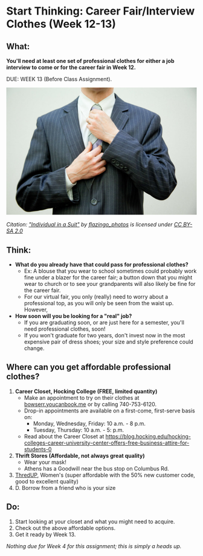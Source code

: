 # Start Thinking: Career Fair/Interview Clothes (Week 12-13)
## What:
**You'll need at least one set of professional clothes for either a job interview to come or for the career fair in Week 12.**

DUE: WEEK 13 (Before Class Assignment).

![Start Thinking Career FairInterview Clothes (Week 12-13) Graphic](/Week%20Four%20-%20Nailing%20the%20Career%20Fair\After%20Class\Start%20Thinking%20-%20Career%20Fair%20&%20Interview%20Clothes%20(Week%2012-13)%20Graphic.jpg)

*Citation: ["Individual in a Suit"](https://www.flickr.com/photos/124247024@N07/13903383668) by [flazingo_photos](https://www.flickr.com/photos/124247024@N07) is licensed under [CC BY-SA 2.0](https://creativecommons.org/licenses/by-sa/2.0/?ref=ccsearch&atype=rich)*

## Think:
- **What do you already have that could pass for professional clothes?**
    - Ex: A blouse that you wear to school sometimes could probably work fine under a blazer for the career fair; a button down that you might wear to church or to see your grandparents will also likely be fine for the career fair.
    - For our virtual fair, you only (really) need to worry about a professional top, as you will only be seen from the waist up. However,
- **How soon will you be looking for a "real" job?**
    - If you are graduating soon, or are just here for a semester, you'll need professional clothes, soon!
    - If you won't graduate for two years, don't invest now in the most expensive pair of dress shoes; your size and style preference could change.

## Where can you get affordable professional clothes?
1. **Career Closet, Hocking College (FREE, limited quantity)**
    - Make an appointment to try on their clothes at [bowserr.youcanbook.me](https://bowserr.youcanbook.me/) or by calling 740-753-6120.
    - Drop-in appointments are available on a first-come, first-serve basis on:
        - Monday, Wednesday, Friday: 10 a.m. - 8 p.m.
        - Tuesday, Thursday: 10 a.m. - 5: p.m.
    - Read about the Career Closet at <https://blog.hocking.edu/hocking-colleges-career-university-center-offers-free-business-attire-for-students-0>
2. **Thrift Stores (Affordable, not always great quality)**  
    - Wear your mask!  
    - Athens has a Goodwill near the bus stop on Columbus Rd.
3. [ThredUP](https://www.thredup.com/), Women's (super affordable with the 50% new customer code, good to excellent quality)
4. D. Borrow from a friend who is your size

## Do:
1. Start looking at your closet and what you might need to acquire.
2. Check out the above affordable options.
3. Get it ready by Week 13.

*Nothing due for Week 4 for this assignment; this is simply a heads up.*










